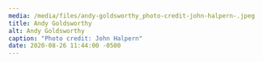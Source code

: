 ```yaml
---
media: /media/files/andy-goldsworthy_photo-credit-john-halpern-.jpeg
title: Andy Goldsworthy
alt: Andy Goldsworthy
caption: "Photo credit: John Halpern"
date: 2020-08-26 11:44:00 -0500
---
```

